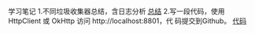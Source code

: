 学习笔记
1.不同垃圾收集器总结，含日志分析
[总结](https://github.com/eric-wang95/JAVA-01/tree/main/Week_02/不同垃圾收集器总结.md)
2.写一段代码，使用 HttpClient 或 OkHttp 访问 http://localhost:8801，代 码提交到Github。
[代码](https://github.com/eric-wang95/JAVA-01/tree/main/Week_02/MyHttpClient.java)